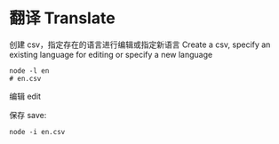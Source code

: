 # 翻译 Translate

创建 csv，指定存在的语言进行编辑或指定新语言
Create a csv, specify an existing language for editing or specify a new language

```shell
node -l en
# en.csv
```

编辑 edit

保存 save:

```shell
node -i en.csv
```
